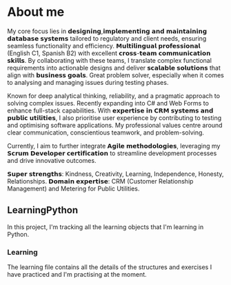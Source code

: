 
# About me

My core focus lies in 𝗱𝗲𝘀𝗶𝗴𝗻𝗶𝗻𝗴,𝗶𝗺𝗽𝗹𝗲𝗺𝗲𝗻𝘁𝗶𝗻𝗴 𝗮𝗻𝗱 𝗺𝗮𝗶𝗻𝘁𝗮𝗶𝗻𝗶𝗻𝗴 𝗱𝗮𝘁𝗮𝗯𝗮𝘀𝗲 𝘀𝘆𝘀𝘁𝗲𝗺𝘀 tailored to regulatory and client needs, ensuring seamless functionality and efficiency. 𝗠𝘂𝗹𝘁𝗶𝗹𝗶𝗻𝗴𝘂𝗮𝗹 𝗽𝗿𝗼𝗳𝗲𝘀𝘀𝗶𝗼𝗻𝗮𝗹 (English C1, Spanish B2) with excellent 𝗰𝗿𝗼𝘀𝘀-𝘁𝗲𝗮𝗺 𝗰𝗼𝗺𝗺𝘂𝗻𝗶𝗰𝗮𝘁𝗶𝗼𝗻 𝘀𝗸𝗶𝗹𝗹𝘀. By collaborating with these teams, I translate complex functional requirements into actionable designs and deliver 𝘀𝗰𝗮𝗹𝗮𝗯𝗹𝗲 𝘀𝗼𝗹𝘂𝘁𝗶𝗼𝗻𝘀 that align with 𝗯𝘂𝘀𝗶𝗻𝗲𝘀𝘀 𝗴𝗼𝗮𝗹𝘀. Great problem solver, especially when it comes to analysing and managing issues during testing phases.

Known for deep analytical thinking, reliability, and a pragmatic approach to solving complex issues. Recently expanding into C# and Web Forms to enhance full-stack capabilities.
With 𝗲𝘅𝗽𝗲𝗿𝘁𝗶𝘀𝗲 𝗶𝗻 𝗖𝗥𝗠 𝘀𝘆𝘀𝘁𝗲𝗺𝘀 𝗮𝗻𝗱 𝗽𝘂𝗯𝗹𝗶𝗰 𝘂𝘁𝗶𝗹𝗶𝘁𝗶𝗲𝘀, I also prioritise user experience by contributing to testing and optimising software applications. My professional values centre around clear communication, conscientious teamwork, and problem-solving.

Currently, I aim to further integrate 𝗔𝗴𝗶𝗹𝗲 𝗺𝗲𝘁𝗵𝗼𝗱𝗼𝗹𝗼𝗴𝗶𝗲𝘀, leveraging my 𝗦𝗰𝗿𝘂𝗺 𝗗𝗲𝘃𝗲𝗹𝗼𝗽𝗲𝗿 𝗰𝗲𝗿𝘁𝗶𝗳𝗶𝗰𝗮𝘁𝗶𝗼𝗻 to streamline development processes and drive innovative outcomes.

𝗦𝘂𝗽𝗲𝗿 𝘀𝘁𝗿𝗲𝗻𝗴𝘁𝗵𝘀: Kindness, Creativity, Learning, Independence, Honesty,
Relationships.
𝗗𝗼𝗺𝗮𝗶𝗻 𝗲𝘅𝗽𝗲𝗿𝘁𝗶𝘀𝗲: CRM (Customer Relationship Management) and Metering for Public Utilities.

## LearningPython

In this project, I'm tracking all the learning objects that I'm learning in Python.

### Learning

The learning file contains all the details of the structures and exercises I have practiced and I'm practising at the moment.
